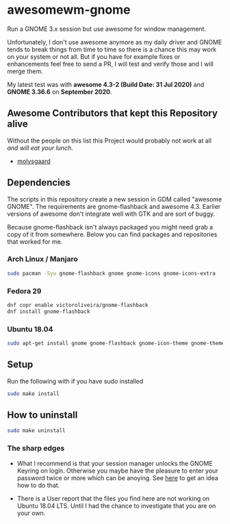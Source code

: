 # awesomewm-gnome

Run a GNOME 3.x session but use awesome for window management. 

Unfortunately, I don't use awesome anymore as my daily driver and GNOME tends to break things from time to time so there is a chance this may work on your system or not all. But if you have for example fixes or enhancements feel free to send a PR, I will test and verify those and I will merge them.

My latest test was with **awesome 4.3-2 (Build Date: 31 Jul 2020)** and **GNOME 3.36.6** on **September 2020**.

## Awesome Contributors that kept this Repository alive

Without the people on this list this Project would probably not work at all *and will eat your lunch.*

- [molysgaard](https://github.com/molysgaard)

## Dependencies

The scripts in this repository create a new session in GDM called "awesome GNOME". The requirements are gnome-flashback and awesome 4.3. Earlier versions of awesome don't integrate well with GTK and are sort of buggy.

Because gnome-flashback isn't always packaged you might need grab a copy of it from somewhere. Below you can find packages and repositories that worked for me.

### Arch Linux / Manjaro

```sh
sudo pacman -Syu gnome-flashback gnome gnome-icons gnome-icons-extra
```

### Fedora 29

```sh
dnf copr enable victoroliveira/gnome-flashback
dnf install gnome-flashback
```

### Ubuntu 18.04

```sh
sudo apt-get install gnome gnome-flashback gnome-icon-theme gnome-themes-extra make
```

## Setup

Run the following with if you have sudo installed

```sh
sudo make install
```

## How to uninstall

```sh
sudo make uninstall
```

### The sharp edges

- What I recommend is that your session manager unlocks the GNOME Keyring on login. Otherwise you maybe have the pleasure to enter your password twice or more which can be anoying. See [here](https://wiki.archlinux.org/index.php/GNOME/Keyring#Using_the_keyring_outside_GNOME) to get an idea how to do that.

- There is a User report that the files you find here are not working on Ubuntu 18.04 LTS. Until I had the chance to investigate that you are on your own. 


